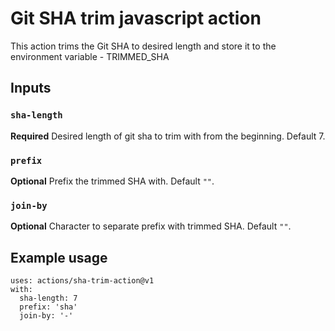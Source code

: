 # Git SHA trim javascript action

This action trims the Git SHA to desired length and store it to the environment variable - TRIMMED_SHA

## Inputs

### `sha-length`

**Required** Desired length of git sha to trim with from the beginning. Default 7.

### `prefix`

**Optional** Prefix the trimmed SHA with. Default `""`.

### `join-by`

**Optional** Character to separate prefix with trimmed SHA. Default `""`.

## Example usage

```
uses: actions/sha-trim-action@v1
with:
  sha-length: 7
  prefix: 'sha'
  join-by: '-'
```
